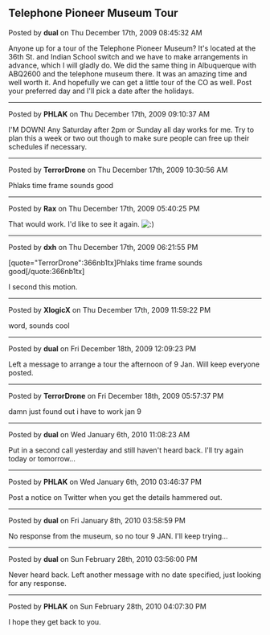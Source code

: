 ## Telephone Pioneer Museum Tour
Posted by **dual** on Thu December 17th, 2009 08:45:32 AM

Anyone up for a tour of the Telephone Pioneer Museum? It's located at the 36th St. and Indian School switch and we have to make arrangements in advance, which I will gladly do. We did the same thing in Albuquerque with ABQ2600 and the telephone museum there. It was an amazing time and well worth it. And hopefully we can get a little tour of the CO as well.  Post your preferred day and I'll pick a date after the holidays.

--------------------------------------------------------------------------------

Posted by **PHLAK** on Thu December 17th, 2009 09:10:37 AM

I'M DOWN!  Any Saturday after 2pm or Sunday all day works for me.  Try to plan this a week or two out though to make sure people can free up their schedules if necessary.

--------------------------------------------------------------------------------

Posted by **TerrorDrone** on Thu December 17th, 2009 10:30:56 AM

Phlaks time frame sounds good

--------------------------------------------------------------------------------

Posted by **Rax** on Thu December 17th, 2009 05:40:25 PM

That would work. I'd like to see it again. <!-- s:) --><img src="{SMILIES_PATH}/icon_e_smile.gif" alt=":)" title="Smile" /><!-- s:) -->

--------------------------------------------------------------------------------

Posted by **dxh** on Thu December 17th, 2009 06:21:55 PM

[quote=&quot;TerrorDrone&quot;:366nb1tx]Phlaks time frame sounds good[/quote:366nb1tx]

I second this motion.

--------------------------------------------------------------------------------

Posted by **XlogicX** on Thu December 17th, 2009 11:59:22 PM

word, sounds cool

--------------------------------------------------------------------------------

Posted by **dual** on Fri December 18th, 2009 12:09:23 PM

Left a message to arrange a tour the afternoon of 9 Jan. Will keep everyone posted.

--------------------------------------------------------------------------------

Posted by **TerrorDrone** on Fri December 18th, 2009 05:57:37 PM

damn just found out i have to work jan 9

--------------------------------------------------------------------------------

Posted by **dual** on Wed January 6th, 2010 11:08:23 AM

Put in a second call yesterday and still haven't heard back. I'll try again today or tomorrow...

--------------------------------------------------------------------------------

Posted by **PHLAK** on Wed January 6th, 2010 03:46:37 PM

Post a notice on Twitter when you get the details hammered out.

--------------------------------------------------------------------------------

Posted by **dual** on Fri January 8th, 2010 03:58:59 PM

No response from the museum, so no tour 9 JAN. I'll keep trying...

--------------------------------------------------------------------------------

Posted by **dual** on Sun February 28th, 2010 03:56:00 PM

Never heard back. Left another message with no date specified, just looking for any response.

--------------------------------------------------------------------------------

Posted by **PHLAK** on Sun February 28th, 2010 04:07:30 PM

I hope they get back to you.
